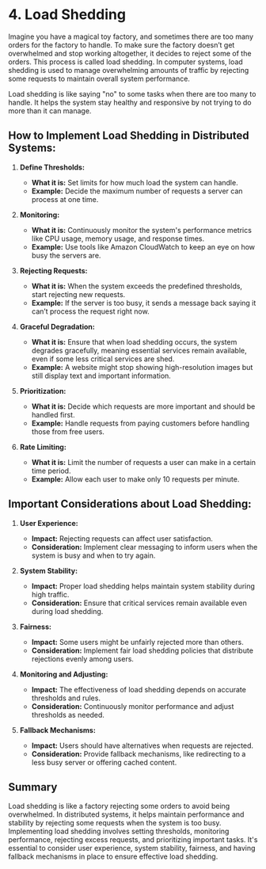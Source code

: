# 4. Load Shedding

Imagine you have a magical toy factory, and sometimes there are too many orders for the factory to handle. To make sure the factory doesn’t get overwhelmed and stop working altogether, it decides to reject some of the orders. This process is called load shedding. In computer systems, load shedding is used to manage overwhelming amounts of traffic by rejecting some requests to maintain overall system performance.

Load shedding is like saying "no" to some tasks when there are too many to handle. It helps the system stay healthy and responsive by not trying to do more than it can manage.

## How to Implement Load Shedding in Distributed Systems:

1. **Define Thresholds:**

   - **What it is:** Set limits for how much load the system can handle.
   - **Example:** Decide the maximum number of requests a server can process at one time.

2. **Monitoring:**

   - **What it is:** Continuously monitor the system's performance metrics like CPU usage, memory usage, and response times.
   - **Example:** Use tools like Amazon CloudWatch to keep an eye on how busy the servers are.

3. **Rejecting Requests:**

   - **What it is:** When the system exceeds the predefined thresholds, start rejecting new requests.
   - **Example:** If the server is too busy, it sends a message back saying it can’t process the request right now.

4. **Graceful Degradation:**

   - **What it is:** Ensure that when load shedding occurs, the system degrades gracefully, meaning essential services remain available, even if some less critical services are shed.
   - **Example:** A website might stop showing high-resolution images but still display text and important information.

5. **Prioritization:**

   - **What it is:** Decide which requests are more important and should be handled first.
   - **Example:** Handle requests from paying customers before handling those from free users.

6. **Rate Limiting:**

   - **What it is:** Limit the number of requests a user can make in a certain time period.
   - **Example:** Allow each user to make only 10 requests per minute.

## Important Considerations about Load Shedding:

1. **User Experience:**

   - **Impact:** Rejecting requests can affect user satisfaction.
   - **Consideration:** Implement clear messaging to inform users when the system is busy and when to try again.

2. **System Stability:**

   - **Impact:** Proper load shedding helps maintain system stability during high traffic.
   - **Consideration:** Ensure that critical services remain available even during load shedding.

3. **Fairness:**

   - **Impact:** Some users might be unfairly rejected more than others.
   - **Consideration:** Implement fair load shedding policies that distribute rejections evenly among users.

4. **Monitoring and Adjusting:**

   - **Impact:** The effectiveness of load shedding depends on accurate thresholds and rules.
   - **Consideration:** Continuously monitor performance and adjust thresholds as needed.

5. **Fallback Mechanisms:**

   - **Impact:** Users should have alternatives when requests are rejected.
   - **Consideration:** Provide fallback mechanisms, like redirecting to a less busy server or offering cached content.

## Summary

Load shedding is like a factory rejecting some orders to avoid being overwhelmed. In distributed systems, it helps maintain performance and stability by rejecting some requests when the system is too busy. Implementing load shedding involves setting thresholds, monitoring performance, rejecting excess requests, and prioritizing important tasks. It's essential to consider user experience, system stability, fairness, and having fallback mechanisms in place to ensure effective load shedding.
